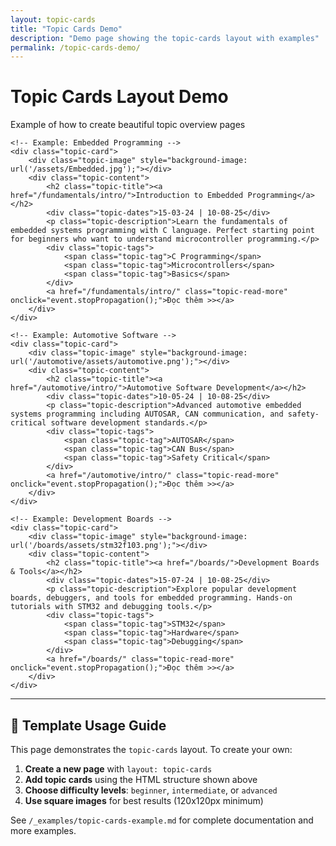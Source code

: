 ```yaml
---
layout: topic-cards
title: "Topic Cards Demo"
description: "Demo page showing the topic-cards layout with examples"
permalink: /topic-cards-demo/
---
```


<div class="page-header">
    <h1 class="page-title">Topic Cards Layout Demo</h1>
    <p class="page-subtitle">Example of how to create beautiful topic overview pages</p>
</div>

<div class="topic-cards-container">
    
    <!-- Example: Embedded Programming -->
    <div class="topic-card">
        <div class="topic-image" style="background-image: url('/assets/Embedded.jpg');"></div>
        <div class="topic-content">
            <h2 class="topic-title"><a href="/fundamentals/intro/">Introduction to Embedded Programming</a></h2>
            <div class="topic-dates">15-03-24 | 10-08-25</div>
            <p class="topic-description">Learn the fundamentals of embedded systems programming with C language. Perfect starting point for beginners who want to understand microcontroller programming.</p>
            <div class="topic-tags">
                <span class="topic-tag">C Programming</span>
                <span class="topic-tag">Microcontrollers</span>
                <span class="topic-tag">Basics</span>
            </div>
            <a href="/fundamentals/intro/" class="topic-read-more" onclick="event.stopPropagation();">Đọc thêm >></a>
        </div>
    </div>
    
    <!-- Example: Automotive Software -->
    <div class="topic-card">
        <div class="topic-image" style="background-image: url('/automotive/assets/automotive.png');"></div>
        <div class="topic-content">
            <h2 class="topic-title"><a href="/automotive/intro/">Automotive Software Development</a></h2>
            <div class="topic-dates">10-05-24 | 10-08-25</div>
            <p class="topic-description">Advanced automotive embedded systems programming including AUTOSAR, CAN communication, and safety-critical software development standards.</p>
            <div class="topic-tags">
                <span class="topic-tag">AUTOSAR</span>
                <span class="topic-tag">CAN Bus</span>
                <span class="topic-tag">Safety Critical</span>
            </div>
            <a href="/automotive/intro/" class="topic-read-more" onclick="event.stopPropagation();">Đọc thêm >></a>
        </div>
    </div>
    
    <!-- Example: Development Boards -->
    <div class="topic-card">
        <div class="topic-image" style="background-image: url('/boards/assets/stm32f103.png');"></div>
        <div class="topic-content">
            <h2 class="topic-title"><a href="/boards/">Development Boards & Tools</a></h2>
            <div class="topic-dates">15-07-24 | 10-08-25</div>
            <p class="topic-description">Explore popular development boards, debuggers, and tools for embedded programming. Hands-on tutorials with STM32 and debugging tools.</p>
            <div class="topic-tags">
                <span class="topic-tag">STM32</span>
                <span class="topic-tag">Hardware</span>
                <span class="topic-tag">Debugging</span>
            </div>
            <a href="/boards/" class="topic-read-more" onclick="event.stopPropagation();">Đọc thêm >></a>
        </div>
    </div>

</div>

---

## 📖 Template Usage Guide

This page demonstrates the `topic-cards` layout. To create your own:

1. **Create a new page** with `layout: topic-cards`
2. **Add topic cards** using the HTML structure shown above
3. **Choose difficulty levels**: `beginner`, `intermediate`, or `advanced`
4. **Use square images** for best results (120x120px minimum)

See `/_examples/topic-cards-example.md` for complete documentation and more examples.

